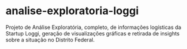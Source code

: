 # analise-exploratoria-loggi

Projeto de Análise Exploratória, completo, de informações logísticas da Startup Loggi, geração de visualizações gráficas e retirada de insights sobre a situação no Distrito Federal.
